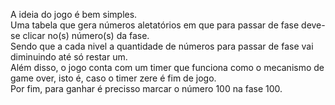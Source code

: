 A ideia do jogo é bem simples.  
Uma tabela que gera números aletatórios em que para passar de fase deve-se clicar no(s) número(s) da fase.  
Sendo que a cada nivel a quantidade de números para passar de fase vai diminuindo até só restar um.  
Além disso, o jogo conta com um timer que funciona como o mecanismo de game over, isto é, caso o timer zere é fim de jogo.  
Por fim, para ganhar é precisso marcar o número 100 na fase 100.